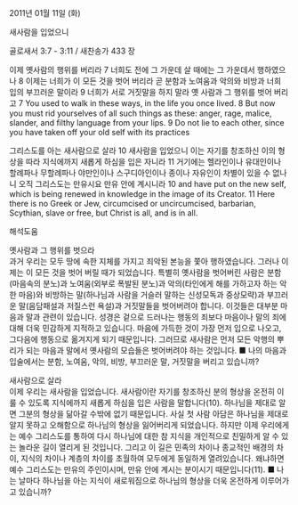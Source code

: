 2011년 01월 11일 (화)

새사람을 입었으니



골로새서 3:7 - 3:11 / 새찬송가 433 장


이제 옛사람의 행위를 버리라 
7 너희도 전에 그 가운데 살 때에는 그 가운데서 행하였으나 8 이제는 너희가 이 모든 것을 벗어 버리라 곧 분함과 노여움과 악의와 비방과 너희 입의 부끄러운 말이라 9 너희가 서로 거짓말을 하지 말라 옛 사람과 그 행위를 벗어 버리고
7 You used to walk in these ways, in the life you once lived. 8 But now you must rid yourselves of all such things as these: anger, rage, malice, slander, and filthy language from your lips. 9 Do not lie to each other, since you have taken off your old self with its practices

그리스도를 아는 새사람으로 살라 
10 새사람을 입었으니 이는 자기를 창조하신 이의 형상을 따라 지식에까지 새롭게 하심을 입은 자니라 11 거기에는 헬라인이나 유대인이나 할례파나 무할례파나 야만인이나 스구디아인이나 종이나 자유인이 차별이 있을 수 없나니 오직 그리스도는 만유시요 만유 안에 계시니라
10 and have put on the new self, which is being renewed in knowledge in the image of its Creator. 11 Here there is no Greek or Jew, circumcised or uncircumcised, barbarian, Scythian, slave or free, but Christ is all, and is in all.

해석도움





옛사람과 그 행위를 벗으라  
과거 우리는 모두 땅에 속한 지체를 가지고 죄악된 본능을 쫓아 행하였습니다. 그러나 이제는 이 모든 것을 벗어 버릴 때가 되었습니다. 특별히 옛사람을 벗어버린 사람은 분함(마음속의 분노)과 노여움(외부로 폭발된 분노)과 악의(타인에게 해를 가하고자 하는 악한 마음)와 비방하는 말(하나님과 사람을 거슬러 말하는 신성모독과 중상모략)과 부끄러운 말(음담패설과 저질스런 욕설)과 거짓말들을 벗어버려야 합니다. 이것들은 대부분 마음과 말과 관련이 있습니다. 성경은 겉으로 드러나는 행동의 죄보다 마음이나 말의 죄에 대해 더욱 민감하게 지적하고 있습니다. 마음에 가득한 것이 가장 먼저 입으로 나오고, 그다음에 행동으로 옮겨지게 되기 때문입니다. 그러므로 새사람은 먼저 모든 악행의 뿌리가 되는 마음과 말에서 옛사람의 모습들은 벗어버려야 하는 것입니다. 
■ 나의 마음과 입술에서는 분함, 노여움, 악의, 비방, 부끄러운 말, 거짓말을 버리고 있습니까? 

새사람으로 살라  
이제 우리는 새사람을 입었습니다. 새사람이란 자기를 창조하신 분의 형상을 온전히 이룰 수 있도록 지식에까지 새롭게 하심을 입은 사람을 말합니다(10). 하나님을 제대로 알면 그분의 형상을 닮아갈 수밖에 없기 때문입니다. 사실 첫 사람 아담은 하나님을 제대로 알지 못하고 오해함으로 하나님의 형상을 잃어버리게 되었습니다. 하지만 이제 우리에게는 예수 그리스도를 통하여 다시 하나님에 대한 참 지식을 개인적으로 친밀하게 알 수 있는 놀라운 길이 열리게 된 것입니다. 그리고 이 길은 민족의 차이나 종교적인 배경의 차이, 지식의 차이나 계층의 차이를 초월하여 모두에게 동일하게 열려있습니다. 왜냐하면 예수 그리스도는 만유의 주인이시며, 만유 안에 계시는 분이시기 때문입니다(11). 
■ 나는 날마다 하나님을 아는 지식이 새로워짐으로 하나님의 형상을 더욱 온전하게 이루어가고 있습니까?